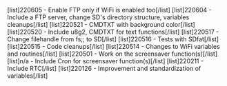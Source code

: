 
[list]220605 - Enable FTP only if WiFi is enabled too[/list]
[list]220604 - Include a FTP server, change SD's directory structure, variables cleanups[/list]
[list]220521 - CMDTXT with background color[/list]
[list]220520 - Include u8g2, CMDTXT for text functions[/list]
[list]220517 - Change filehandle from fs;; to SD[/list]
[list]220516 - Tests with SDfat[/list]
[list]220515 - Code cleanups[/list]
[list]220514 - Changes to WiFi variables and routines[/list]
[list]220501 - Work on the screensaver function(s)[/list]
[list]n/a    - Include Cron for screensaver function(s)[/list]
[list]220211 - Include RTC[/list]
[list]220126 - Improvement and standardization of variables[/list]
